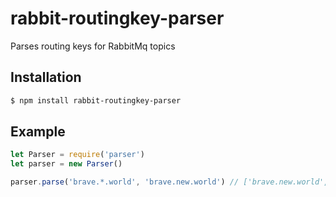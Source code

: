# rabbit-routingkey-parser
Parses routing keys for RabbitMq topics

## Installation
```bash
$ npm install rabbit-routingkey-parser
```

## Example
```javascript
let Parser = require('parser')
let parser = new Parser()

parser.parse('brave.*.world', 'brave.new.world') // ['brave.new.world', 'new']
```

